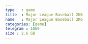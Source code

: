```yaml
---
type   : game
title  : Major League Baseball 2K6
name   : Major League Baseball 2K6
categories: [game]
telegram : 1069
size : 2.6 GB
---
```



